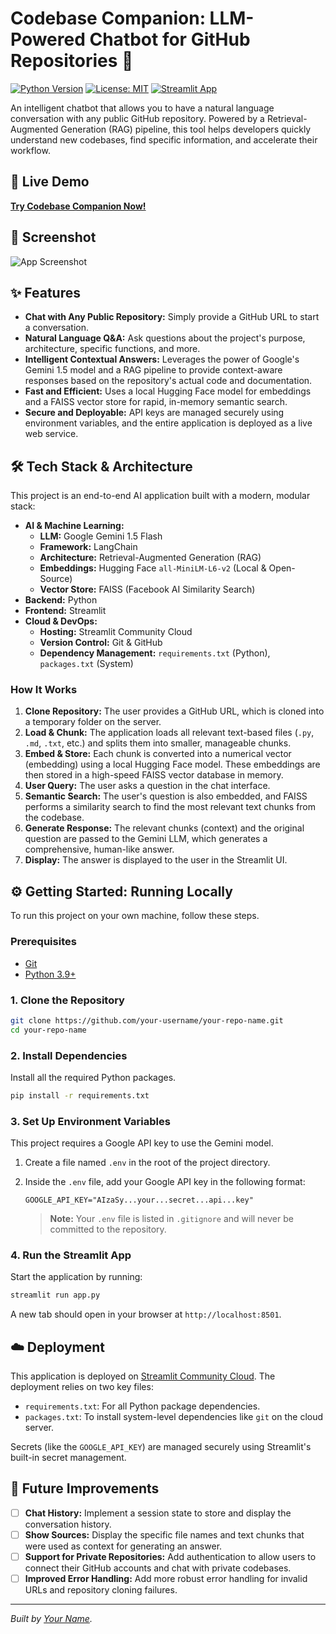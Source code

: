 # Codebase Companion: LLM-Powered Chatbot for GitHub Repositories 🤖

[![Python Version](https://img.shields.io/badge/Python-3.9%2B-blue.svg)](https://www.python.org/downloads/)
[![License: MIT](https://img.shields.io/badge/License-MIT-yellow.svg)](https://opensource.org/licenses/MIT)
[![Streamlit App](https://static.streamlit.io/badges/streamlit_badge_black_white.svg)](https://your-app-name.streamlit.app/)

An intelligent chatbot that allows you to have a natural language conversation with any public GitHub repository. Powered by a Retrieval-Augmented Generation (RAG) pipeline, this tool helps developers quickly understand new codebases, find specific information, and accelerate their workflow.

## 🚀 Live Demo

[**Try Codebase Companion Now!**](https://your-app-name.streamlit.app/)  <!-- 👈 **IMPORTANT: REPLACE THIS URL WITH YOUR LIVE STREAMLIT APP URL!** -->

## 📸 Screenshot

<!-- **IMPORTANT: ADD A SCREENSHOT OF YOUR APP IN ACTION HERE!** -->
<!-- You can drag and drop an image into the GitHub editor to upload it. -->
![App Screenshot](https://i.imgur.com/your-screenshot-filename.png) 

## ✨ Features

-   **Chat with Any Public Repository:** Simply provide a GitHub URL to start a conversation.
-   **Natural Language Q&A:** Ask questions about the project's purpose, architecture, specific functions, and more.
-   **Intelligent Contextual Answers:** Leverages the power of Google's Gemini 1.5 model and a RAG pipeline to provide context-aware responses based on the repository's actual code and documentation.
-   **Fast and Efficient:** Uses a local Hugging Face model for embeddings and a FAISS vector store for rapid, in-memory semantic search.
-   **Secure and Deployable:** API keys are managed securely using environment variables, and the entire application is deployed as a live web service.

## 🛠️ Tech Stack & Architecture

This project is an end-to-end AI application built with a modern, modular stack:

-   **AI & Machine Learning:**
    -   **LLM:** Google Gemini 1.5 Flash
    -   **Framework:** LangChain
    -   **Architecture:** Retrieval-Augmented Generation (RAG)
    -   **Embeddings:** Hugging Face `all-MiniLM-L6-v2` (Local & Open-Source)
    -   **Vector Store:** FAISS (Facebook AI Similarity Search)
-   **Backend:** Python
-   **Frontend:** Streamlit
-   **Cloud & DevOps:**
    -   **Hosting:** Streamlit Community Cloud
    -   **Version Control:** Git & GitHub
    -   **Dependency Management:** `requirements.txt` (Python), `packages.txt` (System)

### How It Works

1.  **Clone Repository:** The user provides a GitHub URL, which is cloned into a temporary folder on the server.
2.  **Load & Chunk:** The application loads all relevant text-based files (`.py`, `.md`, `.txt`, etc.) and splits them into smaller, manageable chunks.
3.  **Embed & Store:** Each chunk is converted into a numerical vector (embedding) using a local Hugging Face model. These embeddings are then stored in a high-speed FAISS vector database in memory.
4.  **User Query:** The user asks a question in the chat interface.
5.  **Semantic Search:** The user's question is also embedded, and FAISS performs a similarity search to find the most relevant text chunks from the codebase.
6.  **Generate Response:** The relevant chunks (context) and the original question are passed to the Gemini LLM, which generates a comprehensive, human-like answer.
7.  **Display:** The answer is displayed to the user in the Streamlit UI.

## ⚙️ Getting Started: Running Locally

To run this project on your own machine, follow these steps.

### Prerequisites

-   [Git](https://git-scm.com/downloads)
-   [Python 3.9+](https://www.python.org/downloads/)

### 1. Clone the Repository

```bash
git clone https://github.com/your-username/your-repo-name.git
cd your-repo-name
```

### 2. Install Dependencies

Install all the required Python packages.

```bash
pip install -r requirements.txt
```

### 3. Set Up Environment Variables

This project requires a Google API key to use the Gemini model.

1.  Create a file named `.env` in the root of the project directory.
2.  Inside the `.env` file, add your Google API key in the following format:

    ```
    GOOGLE_API_KEY="AIzaSy...your...secret...api...key"
    ```
    > **Note:** Your `.env` file is listed in `.gitignore` and will never be committed to the repository.

### 4. Run the Streamlit App

Start the application by running:

```bash
streamlit run app.py
```

A new tab should open in your browser at `http://localhost:8501`.

## ☁️ Deployment

This application is deployed on [Streamlit Community Cloud](https://streamlit.io/cloud). The deployment relies on two key files:
-   `requirements.txt`: For all Python package dependencies.
-   `packages.txt`: To install system-level dependencies like `git` on the cloud server.

Secrets (like the `GOOGLE_API_KEY`) are managed securely using Streamlit's built-in secret management.

## 🚀 Future Improvements

-   [ ] **Chat History:** Implement a session state to store and display the conversation history.
-   [ ] **Show Sources:** Display the specific file names and text chunks that were used as context for generating an answer.
-   [ ] **Support for Private Repositories:** Add authentication to allow users to connect their GitHub accounts and chat with private codebases.
-   [ ] **Improved Error Handling:** Add more robust error handling for invalid URLs and repository cloning failures.

---

*Built by [Your Name](https://github.com/your-username).*
